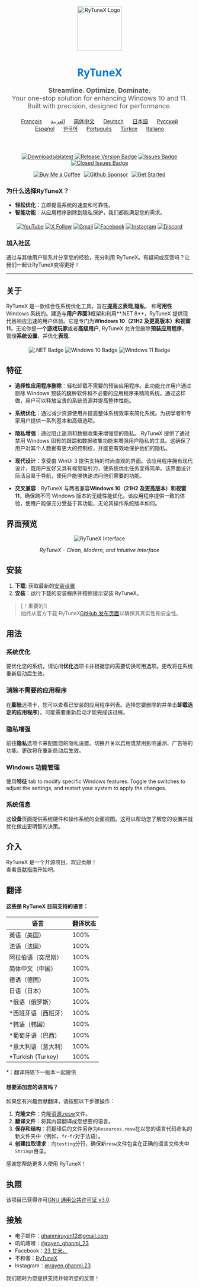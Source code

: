<div align="center">
  <img src="https://github.com/user-attachments/assets/bc2beddd-99fe-4a50-b85f-0806b754a176" alt="RyTuneX Logo" width="120">
</div>

<h1 align="center" style="font-family: 'Segoe UI', sans-serif; font-weight: 600; color: #0078D4;">RyTuneX</h1>

<p align="center" style="font-size: 1.1rem; color: #555;">
  <strong>Streamline. Optimize. Dominate.</strong><br>
  Your one-stop solution for enhancing Windows 10 and 11. Built with precision, designed for performance.
</p>

<div align="center" style="margin: 20px 0; text-align: center;">
  <a href="README.fr.md" style="margin: 0 10px;">Français</a>
  <a href="README.ar.md" style="margin: 0 10px;">العربية</a>
  <a href="README.zh-CN.md" style="margin: 0 10px;">简体中文</a>
  <a href="README.de.md" style="margin: 0 10px;">Deutsch</a>
  <a href="README.ja.md" style="margin: 0 10px;">日本語</a>
  <a href="README.ru.md" style="margin: 0 10px;">Русский</a>
  <a href="README.es.md" style="margin: 0 10px;">Español</a>
  <a href="README.ko.md" style="margin: 0 10px;">한국어</a>
  <a href="README.pt.md" style="margin: 0 10px;">Português</a>
  <a href="README.tr.md" style="margin: 0 10px;">Türkçe</a>
  <a href="README.it.md" style="margin: 0 10px;">Italiano</a>
</div><br>

<div align="center" style="margin: 20px 0;">
  
  [![Downloads@latest](https://img.shields.io/github/downloads/rayenghanmi/rytunex/total?style=for-the-badge)](https://github.com/rayenghanmi/rytunex/releases/latest/download/RyTuneX.Setup.zip)
  [![Release Version Badge](https://img.shields.io/github/v/release/rayenghanmi/rytunex?style=for-the-badge)](https://github.com/rayenghanmi/rytunex/releases)
  [![Issues Badge](https://img.shields.io/github/issues/rayenghanmi/rytunex?style=for-the-badge)](https://github.com/rayenghanmi/rytunex/issues)
  [![Closed Issues Badge](https://img.shields.io/github/issues-closed/rayenghanmi/rytunex?color=%238256d0&style=for-the-badge)](https://github.com/rayenghanmi/rytunex/issues?q=is%3Aissue+is%3Aclosed)<br>

<a href="https://www.buymeacoffee.com/rayen.ghanmi.22"><img src="https://img.shields.io/badge/Buy_Me_A_Coffee-FFDD00?style=for-the-badge&logo=buy-me-a-coffee&logoColor=black" alt="Buy Me a Coffee" style="margin-right: 10px;"></a><a href="https://github.com/sponsors/rayenghanmi"><img src="https://img.shields.io/badge/sponsor-30363D?style=for-the-badge&logo=GitHub-Sponsors&logoColor=#white" alt="Github Sponsor" style="margin-right: 10px;"></a><a href="https://github.com/rayenghanmi/RyTuneX/wiki/Installation"><img src="https://img.shields.io/badge/Get%20Started-RyTuneX-blue?style=for-the-badge" alt="Get Started"></a>

</div>

### 为什么选择RyTuneX？

-   **轻松优化**：立即提高系统的速度和可靠性。
-   **智能功能**：从应用程序删除到隐私保护，我们都能满足您的需求。

<div align="center" style="margin: 20px 0;">
  <a href="https://youtube.com/@rayen.ghanmi.23?sub_confirmation=1"><img src="https://img.shields.io/badge/YouTube-FF0000?style=for-the-badge&logo=youtube&logoColor=white" alt="YouTube"></a>
  <a href="https://twitter.com/rayen_ghanmi_23"><img src="https://img.shields.io/badge/X-000000?style=for-the-badge&logo=x&logoColor=white" alt="X Follow"></a>
  <a href="mailto:ghanmirayen12@gmail.com"><img src="https://img.shields.io/badge/Gmail-D14836?style=for-the-badge&logo=gmail&logoColor=white" alt="Gmail"></a>
  <a href="https://www.facebook.com/rayen.ghanmi.23"><img src="https://img.shields.io/badge/Facebook-1877F2?style=for-the-badge&logo=facebook&logoColor=white" alt="Facebook"></a>
  <a href="https://www.instagram.com/rayen.ghanmi.23"><img src="https://img.shields.io/badge/Instagram-E4405F?style=for-the-badge&logo=instagram&logoColor=white" alt="Instagram"></a>
  <a href="https://discord.gg/gyBzyd364t"><img src="https://img.shields.io/badge/Discord-5865F2?style=for-the-badge&logo=discord&logoColor=white" alt="Discord"></a>
</div>

### 加入社区

通过与其他用户联系并分享您的经验，充分利用 RyTuneX。有疑问或反馈吗？让我们一起让RyTuneX变得更好！

* * *

## 关于

RyTuneX 是一款综合性系统优化工具，旨在**提高**这**表现**,**隐私**， 和**可用性**Windows 系统的。建造与**用户界面3**框架和利用**.NET 8**，RyTuneX 提供现代且响应迅速的用户体验。它是专门为**Windows 10（21H2 及更高版本）**和**视窗11**。无论你是**一个游戏玩家**或者**高级用户**, RyTuneX 允许您删除**预装应用程序**， 管理**系统设置**，并优化**表现**.

<div align="center" style="margin: 20px 0;">
  <img src="https://img.shields.io/badge/.NET8-512BD4?style=for-the-badge&logo=dotnet&logoColor=white" alt=".NET Badge" />
  <img src="https://img.shields.io/badge/Windows_10-0078d7?style=for-the-badge&logo=windows-10&logoColor=white" alt="Windows 10 Badge" />
  <img src="https://img.shields.io/badge/Windows_11-0078d4?style=for-the-badge&logo=windows-11&logoColor=white" alt="Windows 11 Badge" />
</div>

## 特征

-   **选择性应用程序删除**：轻松卸载不需要的预装应用程序。此功能允许用户通过删除 Windows 预装的臃肿软件和不必要的应用程序来精简系统。通过这样做，用户可以释放宝贵的系统资源并提高整体性能。

-   **系统优化**：通过减少资源使用并提高整体系统效率来简化系统。为初学者和专家用户提供一系列基本和高级选项。

-   **隐私增强**：通过阻止遥测和数据收集来增强您的隐私。 RyTuneX 提供了通过禁用 Windows 固有的跟踪和数据收集功能来增强用户隐私的工具。这确保了用户对其个人数据有更大的控制权，并能更有效地保护他们的隐私。

-   **现代设计**：享受由 WinUI 3 提供支持的时尚直观的界面。该应用程序拥有现代设计，既用户友好又具有视觉吸引力，使系统优化任务变得简单。该界面设计简洁且易于导航，使用户能够快速访问他们需要的功能。

-   **交叉兼容**：RyTuneX 与两者兼容**Windows 10（21H2 及更高版本）**和**视窗11**，确保跨不同 Windows 版本的无缝性能优化。该应用程序提供一致的体验，使用户能够充分受益于其功能，无论其操作系统版本如何。

## 界面预览

<div align="center">
  <picture>
    <source media="(prefers-color-scheme: dark)" srcset="https://github.com/user-attachments/assets/e8d2ad64-0401-4b1f-b7c9-c4fc09979459" />
    <source media="(prefers-color-scheme: light)" srcset="https://github.com/user-attachments/assets/86448dc8-49f8-4f80-ab6b-7c8da26e2d2f" />
    <img alt="RyTuneX Interface" src="https://github.com/user-attachments/assets/e8d2ad64-0401-4b1f-b7c9-c4fc09979459" />
  </picture>
  <p><em>RyTuneX - Clean, Modern, and Intuitive Interface</em></p>
</div>

## 安装

1.  **下载**: 获取最新的[安装设置](https://github.com/rayenghanmi/RyTuneX/releases/latest)
2.  **安装**：运行下载的安装程序并按照提示安装 RyTuneX。

> [！重要的!]  
> 始终从官方下载 RyTuneX[GitHub 发布页面](https://github.com/rayenghanmi/RyTuneX/releases)以确保其真实性和安全性。

## 用法

### 系统优化

要优化您的系统，请访问**优化**选项卡并根据您的需要切换可用选项。更改将在系统重新启动后生效。

### 消除不需要的应用程序

在**膨胀**选项卡，您可以查看已安装的应用程序列表。选择您要删除的并单击**卸载选定的应用程序）**。可能需要重新启动才能完成该过程。

### 隐私增强

前往**隐私**选项卡来配置您的隐私设置。切换开关以启用或禁用影响遥测、广告等的功能。更改将在重新启动后生效。

### Windows 功能管理

使用**特征** tab to modify specific Windows features. Toggle the switches to adjust the settings, and restart your system to apply the changes.

### 系统信息

这**设备**页面提供系统硬件和操作系统的全面视图。这可以帮助您了解您的设置并就优化做出更明智的决策。

## 介入

RyTuneX 是一个开源项目。欢迎贡献！  
查看[贡献指南](https://github.com/rayenghanmi/RyTuneX/blob/main/CONTRIBUTING.md)开始吧。

## 翻译

#### 这些是 RyTuneX 目前支持的语言：

| 语言                 | 翻译状态 |
| ------------------ | ---- |
| 英语（美国）             | 100% |
| 法语（法国）             | 100% |
| 阿拉伯语（突尼斯）          | 100% |
| 简体中文（中国）           | 100% |
| 德语（德国）             | 100% |
| 日语（日本）             | 100% |
| \*俄语（俄罗斯）          | 100% |
| \*西班牙语（西班牙）        | 100% |
| \*韩语（韩国）           | 100% |
| \*葡萄牙语（巴西）         | 100% |
| \*意大利语（意大利）        | 100% |
| \*Turkish (Turkey) | 100% |

\*：翻译将随下一版本一起提供

#### 想要添加您的语言吗？

如果您有兴趣贡献翻译，请按照以下步骤操作：

1.  **克隆文件**：克隆[资源.resw](../testing/Strings/en-us/Resources.resw)文件。
2.  **翻译文件**：将其内容翻译成您想要的语言。
3.  **保存和结构**：将翻译后的文件另存为`Resources.resw`在以您的语言代码命名的新文件夹中（例如，`fr-fr`对于法语）。
4.  **创建拉取请求**：向`testing`分行，确保新`resw`文件包含在正确的语言文件夹中`Strings`目录。

感谢您帮助更多人使用 RyTuneX！

## 执照

该项目已获得许可[GNU 通用公共许可证 v3.0](https://github.com/rayenghanmi/RyTuneX/blob/main/LICENSE.md).

## 接触

-   电子邮件：[ghanmirayen12@gmail.com](mailto:ghanmirayen12@gmail.com)
-   叽叽喳喳：[@rayen_ghanmi_23](https://twitter.com/rayen_ghanmi_23)
-   Facebook：[23 甘米。](https://www.facebook.com/rayen.ghanmi.23)
-   不和谐：[RyTuneX](https://discord.gg/gyBzyd364t)
-   Instagram：[@rayen.ghanmi.23](https://instagram.com/rayen.ghanmi.23)

我们随时为您提供支持并倾听您的​​反馈！
